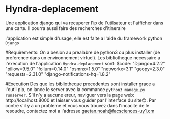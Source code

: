 # Hyndra-deplacement
Une application django qui va recuperer l'ip de l'utilsateur et l'afficher dans une carte. Il pourra aussi faire des recherches d'itineraire


l'application est simple d'usage, elle est faite a l'aide du framework python ```Django```  

#Requirements:
On a besion au prealabre de python3 ou plus installer (de preference dans un environnement virtuel). Les bibliotheque necessaire a 
l'execution de l'application ```Hyndra-deplacement``` sont:
$code:
"Django=4.2.2"
"pillow=9.5.0"
"folium=0.14.0"
"osmnx=1.5.0"
"networkx=3.1"
"geopy=2.3.0"
"requests=2.31.0"
"django-notifications-hq=1.8.2"


#Execution
Des que les bibliotheque precedentes sont installer grace a l'outil pip, on lance le server avec la commance ``python3 manage,py runserver``. S'il n'y a aucune ereur, 
naviguer vers la page web: http://localhost:8000 et laisser vous guider par l'interface du site😊. Par contre s'il y a un probleme et vous vous trouvez dans l'incacite 
de le resoudre, contactez moi a l'adresse gaetan.noah@facsciences-uy1.cm
